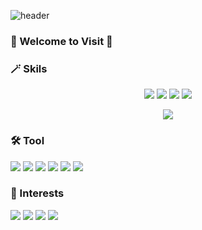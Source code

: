 ![header](https://capsule-render.vercel.app/api?type=Waving&color=gradient&text=%20GeungMin%20%20&height=200&fontSize=100)

### 🫧 Welcome to Visit 👋  

### 🪄 Skils
<div align=center>
  <p>
    <img src="https://img.shields.io/badge/Java-5382a1?style=flat-square"/>
    <img src="https://img.shields.io/badge/Spring Boot-6DB33F?style=flat-square&logo=Spring Boot&logoColor=white"/>
    <img src="https://img.shields.io/badge/JPA-6DB33F?style=flat-square"/>
    <img src="https://img.shields.io/badge/MySQL-4479A1?style=flat-square&logo=MySQL&logoColor=white"/>
  <p>
    <img src="https://github-readme-stats.vercel.app/api?username=seung9526&show_icons=true">  
  <p>
</div>
  
### 🛠️ Tool
<p>
<img src="https://img.shields.io/badge/IntelliJ IDEA-000000?style=flat-square&logo=IntelliJ IDEA&logoColor=white"/>
<img src="https://img.shields.io/badge/Eclipse IDE-2C2255?style=flat-square&logo=Eclipse IDE&logoColor=white"/>
<img src="https://img.shields.io/badge/Visual Studio Code-007ACC?style=flat-square&logo=Visual Studio Code&logoColor=white"/>
<img src="https://img.shields.io/badge/Git-F05032?style=flat-square&logo=git&logoColor=white"/>
<img src="https://img.shields.io/badge/Sourcetree-0052CC?style=flat-square&logo=Sourcetree&logoColor=white"/>
<img src="https://img.shields.io/badge/Jira-0052CC?style=flat-square&logo=Jira&logoColor=white"/>
<p>

### 🌈 Interests
<p>
<img src="https://img.shields.io/badge/Elasticsearch-005571?style=flat-square&logo=Elasticsearch&logoColor=white"/>
<img src="https://img.shields.io/badge/Logstash-005571?style=flat-square&logo=Logstash&logoColor=white"/>
<img src="https://img.shields.io/badge/Kibana-005571?style=flat-square&logo=Kibana&logoColor=white"/>
<img src="https://img.shields.io/badge/Apache Kafka-231F20?style=flat-square&logo=Apache Kafka&logoColor=white"/>
  

<!--
**seung9526/seung9526** is a ✨ _special_ ✨ repository because its `README.md` (this file) appears on your GitHub profile.

Here are some ideas to get you started:

- 🔭 I’m currently working on ...
- 🌱 I’m currently learning ...
- 👯 I’m looking to collaborate on ...
- 🤔 I’m looking for help with ...
- 💬 Ask me about ...
- 📫 How to reach me: ...
- 😄 Pronouns: ...
- ⚡ Fun fact: ...
-->
